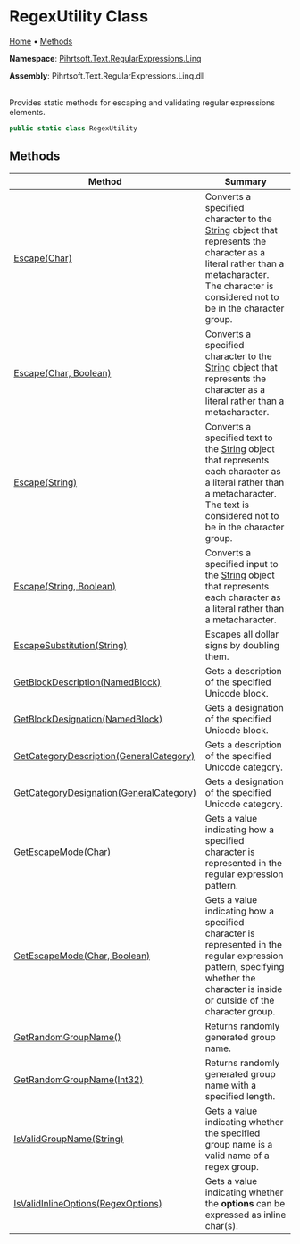 # RegexUtility Class

[Home](../../../../../README.md) &#x2022; [Methods](#methods)

**Namespace**: [Pihrtsoft.Text.RegularExpressions.Linq](../README.md)

**Assembly**: Pihrtsoft\.Text\.RegularExpressions\.Linq\.dll

\
Provides static methods for escaping and validating regular expressions elements\.

```csharp
public static class RegexUtility
```

## Methods

| Method | Summary |
| ------ | ------- |
| [Escape(Char)](Escape/README.md#Pihrtsoft_Text_RegularExpressions_Linq_RegexUtility_Escape_System_Char_) | Converts a specified character to the [String](https://docs.microsoft.com/en-us/dotnet/api/system.string) object that represents the character as a literal rather than a metacharacter\. The character is considered not to be in the character group\. |
| [Escape(Char, Boolean)](Escape/README.md#Pihrtsoft_Text_RegularExpressions_Linq_RegexUtility_Escape_System_Char_System_Boolean_) | Converts a specified character to the [String](https://docs.microsoft.com/en-us/dotnet/api/system.string) object that represents the character as a literal rather than a metacharacter\. |
| [Escape(String)](Escape/README.md#Pihrtsoft_Text_RegularExpressions_Linq_RegexUtility_Escape_System_String_) | Converts a specified text to the [String](https://docs.microsoft.com/en-us/dotnet/api/system.string) object that represents each character as a literal rather than a metacharacter\. The text is considered not to be in the character group\. |
| [Escape(String, Boolean)](Escape/README.md#Pihrtsoft_Text_RegularExpressions_Linq_RegexUtility_Escape_System_String_System_Boolean_) | Converts a specified input to the [String](https://docs.microsoft.com/en-us/dotnet/api/system.string) object that represents each character as a literal rather than a metacharacter\. |
| [EscapeSubstitution(String)](EscapeSubstitution/README.md) | Escapes all dollar signs by doubling them\. |
| [GetBlockDescription(NamedBlock)](GetBlockDescription/README.md) | Gets a description of the specified Unicode block\. |
| [GetBlockDesignation(NamedBlock)](GetBlockDesignation/README.md) | Gets a designation of the specified Unicode block\. |
| [GetCategoryDescription(GeneralCategory)](GetCategoryDescription/README.md) | Gets a description of the specified Unicode category\. |
| [GetCategoryDesignation(GeneralCategory)](GetCategoryDesignation/README.md) | Gets a designation of the specified Unicode category\. |
| [GetEscapeMode(Char)](GetEscapeMode/README.md#Pihrtsoft_Text_RegularExpressions_Linq_RegexUtility_GetEscapeMode_System_Char_) | Gets a value indicating how a specified character is represented in the regular expression pattern\. |
| [GetEscapeMode(Char, Boolean)](GetEscapeMode/README.md#Pihrtsoft_Text_RegularExpressions_Linq_RegexUtility_GetEscapeMode_System_Char_System_Boolean_) | Gets a value indicating how a specified character is represented in the regular expression pattern, specifying whether the character is inside or outside of the character group\. |
| [GetRandomGroupName()](GetRandomGroupName/README.md#Pihrtsoft_Text_RegularExpressions_Linq_RegexUtility_GetRandomGroupName) | Returns randomly generated group name\. |
| [GetRandomGroupName(Int32)](GetRandomGroupName/README.md#Pihrtsoft_Text_RegularExpressions_Linq_RegexUtility_GetRandomGroupName_System_Int32_) | Returns randomly generated group name with a specified length\. |
| [IsValidGroupName(String)](IsValidGroupName/README.md) | Gets a value indicating whether the specified group name is a valid name of a regex group\. |
| [IsValidInlineOptions(RegexOptions)](IsValidInlineOptions/README.md) | Gets a value indicating whether the **options** can be expressed as inline char\(s\)\. |

